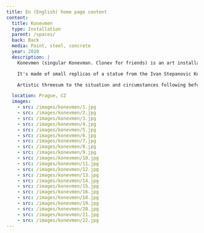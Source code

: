 ```yaml
---
title: En (English) home page content
content:
  title: Konevmen
  type: Installation
  parent: /spaces/
  back: Back
  media: Paint, steel, concrete
  year: 2020
  description: |
    Konevmen (singular Konevman. Clonev for friends) is an art installation created as part of Landscape festival 2020 in Prague 3, Žižkov.

    It's made of small replicas of a statue from the Ivan Stepanovic Konev memorial which has been removed for being repeatedly vandalised. 

    Artistic threesum to the situation and circumstances following before and after removal of a Ivan Stepanovic Statue. This was moved to safe house because of being constantly vandalised with paint and the memorial became demontration place for both sides of the removal conflict. Escalation of absurd accusations, blackmailing, diplomatic rows climaxed with deportation of two russian diplomats (7. 6. 2020) which were supposed to take part in correction of inconvenient people linked to the removal of the statue made in 1980. 

  location: Prague, CZ
  images:
    - src: /images/konevmen/1.jpg
    - src: /images/konevmen/2.jpg
    - src: /images/konevmen/3.jpg
    - src: /images/konevmen/4.jpg
    - src: /images/konevmen/5.jpg
    - src: /images/konevmen/6.jpg
    - src: /images/konevmen/7.jpg
    - src: /images/konevmen/8.jpg
    - src: /images/konevmen/9.jpg
    - src: /images/konevmen/10.jpg
    - src: /images/konevmen/11.jpg
    - src: /images/konevmen/12.jpg
    - src: /images/konevmen/13.jpg
    - src: /images/konevmen/14.jpg
    - src: /images/konevmen/15.jpg
    - src: /images/konevmen/16.jpg
    - src: /images/konevmen/18.jpg
    - src: /images/konevmen/19.jpg
    - src: /images/konevmen/20.jpg
    - src: /images/konevmen/21.jpg
    - src: /images/konevmen/22.jpg
---
```


